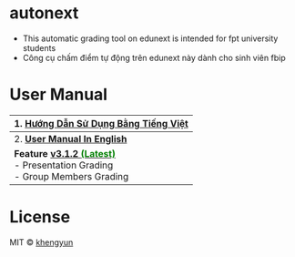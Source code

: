 # autonext

- This automatic grading tool on edunext is intended for fpt university students
- Công cụ chấm điểm tự động trên edunext này dành cho sinh viên fbip

# User Manual

| 1. [Hướng Dẫn Sử Dụng Bằng Tiếng Việt](https://github.com/khengyun/nextauto/tree/main/readme_vn#readme)                                                                                     |
|---------------------------------------------------------------------------------------------------------------------------------------------------------------------------------------------|
| 2. **[User Manual In English](https://github.com/khengyun/nextauto/tree/main/readme_vn#readme)**                                                                                            |
| **Feature [v3.1.2  <font color="green">(Latest)](https://github.com/khengyun/autonext/archive/refs/tags/v3.1.2.zip) </font>** <br/>    - Presentation Grading <br/> - Group Members Grading |  

# License
MIT © [khengyun](https://github.com/khengyun)




